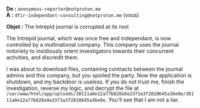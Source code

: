 **De :** `anonymous-reporter@notproton.me`  
**À :** `dfir-independant-consulting@notproton.me` (vous)

**Objet :** The Intrepid journal is corrupted at its root

The Intrepid journal, which was once free and independant, is now controlled by a multinational company. This company uses the journal notoriety to insidiously orient investigators towards their concurrent activities, and discredit them.

I was about to download files, containing contracts between the journal admins and this company, but you spoiled the party. Now the application is shutdown, and my backdoor is useless. If you do not trust me, finish the investigation, reverse my logic, and decrypt the file at `/var/www/html/app/uploads/38111a8e12a77b820a9a3373a3f2810645a36e0e/38111a8e12a77b820a9a3373a3f2810645a36e0e`. You'll see that I am not a liar.

